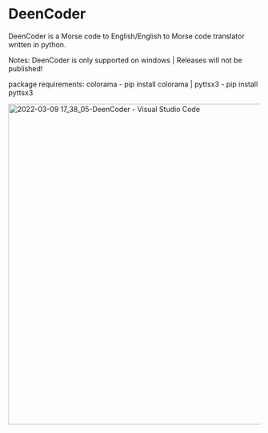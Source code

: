 # DeenCoder
DeenCoder is a Morse code to English/English to Morse code translator written in python.

Notes: 
DeenCoder is only supported on windows
|
Releases will not be published!

package requirements: colorama - pip install colorama | pyttsx3 - pip install pyttsx3

<img width="641" alt="2022-03-09 17_38_05-DeenCoder - Visual Studio Code" src="https://user-images.githubusercontent.com/63617447/158922642-51741386-81ab-4a18-ae6d-441803bc1439.png">
